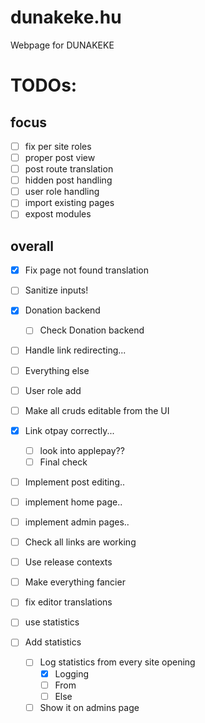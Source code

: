 # dunakeke.hu

Webpage for DUNAKEKE

# TODOs:

## focus
- [ ] fix per site roles
- [ ] proper post view
- [ ] post route translation
- [ ] hidden post handling
- [ ] user role handling
- [ ] import existing pages
- [ ] expost modules

## overall

- [x] Fix page not found translation
- [ ] Sanitize inputs!
- [x] Donation backend
    - [ ] Check Donation backend
- [ ] Handle link redirecting...
- [ ] Everything else
- [ ] User role add
- [ ] Make all cruds editable from the UI
- [x] Link otpay correctly...
    - [ ] look into applepay??
    - [ ] Final check
- [ ] Implement post editing..
- [ ] implement home page..
- [ ] implement admin pages..
- [ ] Check all links are working
- [ ] Use release contexts
- [ ] Make everything fancier
- [ ] fix editor translations
- [ ] use statistics

- [ ] Add statistics
    - [ ] Log statistics from every site opening
        - [x] Logging
        - [ ] From
        - [ ] Else
    - [ ] Show it on admins page
